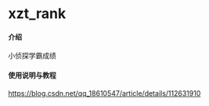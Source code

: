 # xzt_rank

#### 介绍
小侦探学霸成绩

#### 使用说明与教程

https://blog.csdn.net/qq_18610547/article/details/112631910




